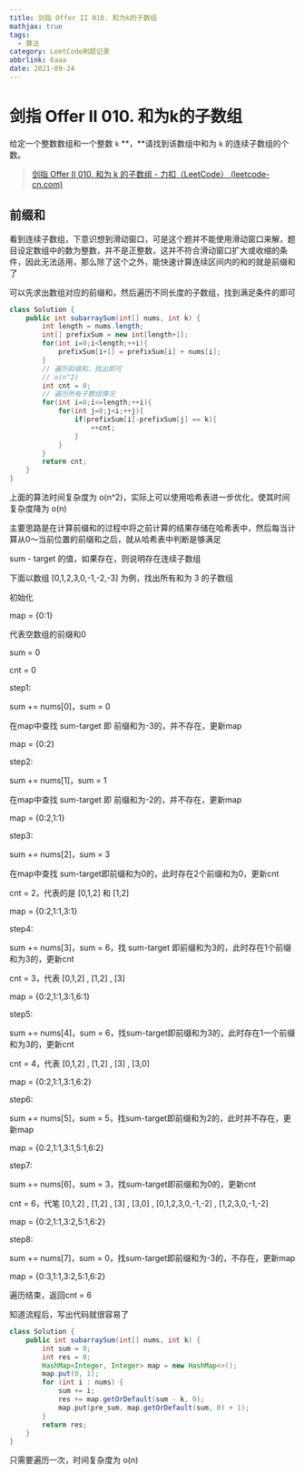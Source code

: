 ```yaml
---
title: 剑指 Offer II 010. 和为k的子数组
mathjax: true
tags:
  - 算法
category: LeetCode刷题记录
abbrlink: 6aaa
date: 2021-09-24
---
```

# 剑指 Offer II 010. 和为k的子数组

给定一个整数数组和一个整数 `k` **，**请找到该数组中和为 `k` 的连续子数组的个数。

> [剑指 Offer II 010. 和为 k 的子数组 - 力扣（LeetCode） (leetcode-cn.com)](https://leetcode-cn.com/problems/QTMn0o/)

<!-- more -->

## 前缀和

看到连续子数组，下意识想到滑动窗口，可是这个题并不能使用滑动窗口来解，题目设定数组中的数为整数，并不是正整数，这并不符合滑动窗口扩大或收缩的条件，因此无法适用，那么除了这个之外，能快速计算连续区间内的和的就是前缀和了

可以先求出数组对应的前缀和，然后遍历不同长度的子数组，找到满足条件的即可

```java
class Solution {
    public int subarraySum(int[] nums, int k) {
        int length = nums.length;
        int[] prefixSum = new int[length+1];
        for(int i=0;i<length;++i){
            prefixSum[i+1] = prefixSum[i] + nums[i];
        }
        // 遍历前缀和，找出即可
        // o(n^2)
        int cnt = 0;
      	// 遍历所有子数组情况
        for(int i=0;i<=length;++i){
            for(int j=0;j<i;++j){
                if(prefixSum[i]-prefixSum[j] == k){
                    ++cnt;
                }
            }
        }
        return cnt;
    }
}
```

上面的算法时间复杂度为 o(n^2)，实际上可以使用哈希表进一步优化，使其时间复杂度降为 o(n)

主要思路是在计算前缀和的过程中将之前计算的结果存储在哈希表中，然后每当计算从0～当前位置的前缀和之后，就从哈希表中判断是够满足

sum - target 的值，如果存在，则说明存在连续子数组

下面以数组 [0,1,2,3,0,-1,-2,-3] 为例，找出所有和为 3 的子数组

初始化

map = {0:1} 

代表空数组的前缀和0

sum = 0

cnt = 0

step1:

sum += nums[0]，sum = 0

在map中查找 sum-target 即 前缀和为-3的，并不存在，更新map

map = {0:2}

step2:

sum += nums[1]，sum = 1

在map中查找 sum-target 即 前缀和为-2的，并不存在，更新map

map = {0:2,1:1}

step3:

sum += nums[2]，sum = 3

在map中查找 sum-target即前缀和为0的，此时存在2个前缀和为0，更新cnt

cnt = 2，代表的是 [0,1,2] 和 [1,2]

map = {0:2,1:1,3:1}

step4:

sum += nums[3]，sum = 6，找 sum-target 即前缀和为3的，此时存在1个前缀和为3的，更新cnt

cnt = 3，代表 [0,1,2] , [1,2] , [3]

map = {0:2,1:1,3:1,6:1}

step5:

sum += nums[4]，sum = 6，找sum-target即前缀和为3的，此时存在1一个前缀和为3的，更新cnt

cnt = 4，代表 [0,1,2] , [1,2] , [3] , [3,0]

map = {0:2,1:1,3:1,6:2}

step6:

sum += nums[5]，sum = 5，找sum-target即前缀和为2的，此时并不存在，更新map

map = {0:2,1:1,3:1,5:1,6:2}

step7:

sum += nums[6]，sum = 3，找sum-target即前缀和为0的，更新cnt

cnt = 6，代笔 [0,1,2] , [1,2] , [3] , [3,0] , [0,1,2,3,0,-1,-2] , [1,2,3,0,-1,-2]

map = {0:2,1:1,3:2,5:1,6:2}

step8:

sum += nums[7]，sum = 0，找sum-target即前缀和为-3的，不存在，更新map

map = {0:3,1:1,3:2,5:1,6:2}

遍历结束，返回cnt = 6



知道流程后，写出代码就很容易了

```java
class Solution {
    public int subarraySum(int[] nums, int k) {
        int sum = 0;
        int res = 0;
        HashMap<Integer, Integer> map = new HashMap<>();
        map.put(0, 1);
        for (int i : nums) {
            sum += i;
            res += map.getOrDefault(sum - k, 0);
            map.put(pre_sum, map.getOrDefault(sum, 0) + 1);
        }
        return res;
    }
}
```

只需要遍历一次，时间复杂度为 o(n)